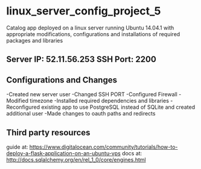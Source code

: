 # linux_server_config_project_5

Catalog app deployed on a linux server running Ubuntu 14.04.1 with appropriate modifications, configurations and installations of required packages and libraries

## Server IP: 52.11.56.253 SSH Port: 2200

## Configurations and Changes

-Created new server user
-Changed SSH PORT
-Configured Firewall
-Modified timezone
-Installed required dependencies and libraries
-Reconfigured existing app to use PostgreSQL instead of SQLite and created additional user
-Made changes to oauth paths and redirects 

## Third party resources

guide at: https://www.digitalocean.com/community/tutorials/how-to-deploy-a-flask-application-on-an-ubuntu-vps
docs at: http://docs.sqlalchemy.org/en/rel_1_0/core/engines.html
